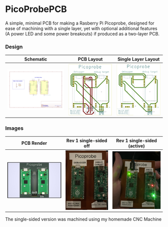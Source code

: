 # PicoProbePCB
A simple, minimal PCB for making a Rasberry Pi Picoprobe, designed for ease of machining with a single layer, yet with optional additional features (A power LED and some power breakouts) if produced as a two-layer PCB.  

### Design
|Schematic   |   PCB Layout   |   Single Layer Layout   |
|:-------:   |    :------:    |   :-----------------:   |
|![PicoProbe Schematic](images/Print%20Schematic.png)|![Diagram of PCB Layout](images/Print%20PCB.png)|![Diagram of Single Layer PCB Layout](images/PrintBackPCB.png)|

### Images
|   PCB Render   |  Rev 1 single-sided off | Rev 1 single-sided (active)|
| :---: | :---: | :---:|
|![3D render of PCB](images/PicoProbePCB.jpg)|![photo of the PicoProbePCB turned off](images/photo_off.jpeg) |![photo of it turned on](images/photo_on.jpeg)|

The single-sided version was machined using my homemade CNC Machine
